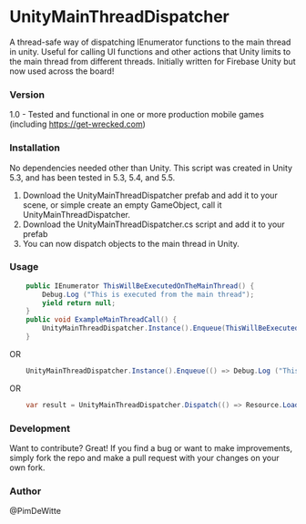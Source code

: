 # UnityMainThreadDispatcher

A thread-safe way of dispatching IEnumerator functions to the main thread in unity. Useful for calling UI functions and other actions that Unity limits to the main thread from different threads. Initially written for Firebase Unity but now used across the board!

### Version
1.0 - Tested and functional in one or more production mobile games (including https://get-wrecked.com)

### Installation

No dependencies needed other than Unity. This script was created in Unity 5.3, and has been tested in 5.3, 5.4, and 5.5.

1. Download the UnityMainThreadDispatcher prefab and add it to your scene, or simple create an empty GameObject, call it UnityMainThreadDispatcher.
2. Download the UnityMainThreadDispatcher.cs script and add it to your prefab
3. You can now dispatch objects to the main thread in Unity.

### Usage
```C#
	public IEnumerator ThisWillBeExecutedOnTheMainThread() {
		Debug.Log ("This is executed from the main thread");
		yield return null;
	}
	public void ExampleMainThreadCall() {
		UnityMainThreadDispatcher.Instance().Enqueue(ThisWillBeExecutedOnTheMainThread()); 
	}
```
OR

```C#
	UnityMainThreadDispatcher.Instance().Enqueue(() => Debug.Log ("This is executed from the main thread"));
```

OR

```C#
	var result = UnityMainThreadDispatcher.Dispatch(() => Resource.Load<TextAsset>("test").text);
```

### Development

Want to contribute? Great! If you find a bug or want to make improvements, simply fork the repo and make a pull request with your changes on your own fork.

### Author
@PimDeWitte






 
